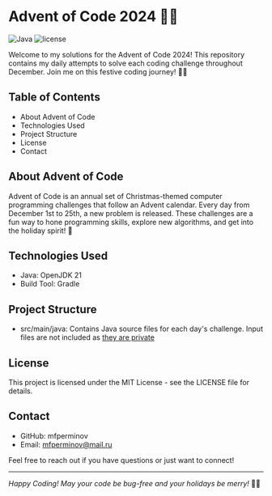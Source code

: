 # Advent of Code 2024 🎄✨

![Java](https://openjdk.org/projects/jdk/21/)
![license](./LICENSE)

Welcome to my solutions for the Advent of Code 2024! This repository contains my daily attempts to solve each coding
challenge throughout December. Join me on this festive coding journey! 🎅🌟

## Table of Contents

- About Advent of Code
- Technologies Used
- Project Structure
- License
- Contact

## About Advent of Code

Advent of Code is an annual set of Christmas-themed computer programming challenges that follow an Advent calendar.
Every day from December 1st to 25th, a new problem is released. These challenges are a fun way to hone programming
skills, explore new algorithms, and get into the holiday spirit! 🎁

## Technologies Used

- Java: OpenJDK 21
- Build Tool: Gradle

## Project Structure

- src/main/java: Contains Java source files for each day's challenge.
  Input files are not included
  as [they are private](https://www.reddit.com/r/adventofcode/comments/18an94z/psa_dont_share_your_inputs_even_in_your_github/)

## License

This project is licensed under the MIT License - see the LICENSE file for details.

## Contact

- GitHub: mfperminov
- Email: mfperminov@mail.ru

Feel free to reach out if you have questions or just want to connect!

---

*Happy Coding! May your code be bug-free and your holidays be merry!* 🎄🎉

